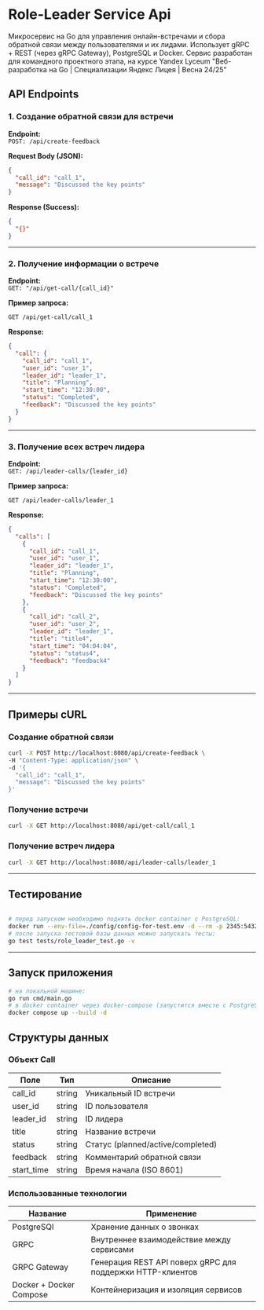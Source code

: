 # Role-Leader Service Api
Микросервис на Go для управления онлайн-встречами и сбора обратной связи между пользователями и их лидами. Использует gRPC + REST (через gRPC Gateway), PostgreSQL и Docker.
Сервис разработан для командного проектного этапа, на курсе Yandex Lyceum "Веб-разработка на Go | Специализации Яндекс Лицея | Весна 24/25"

## API Endpoints

### 1. Создание обратной связи для встречи

**Endpoint:**  
`POST: /api/create-feedback`

**Request Body (JSON):**

```json
{
  "call_id": "call_1",
  "message": "Discussed the key points"
}
```

**Response (Success):**

```json
{
  "{}"
}
```

---

### 2. Получение информации о встрече

**Endpoint:**  
`GET: "/api/get-call/{call_id}"`

**Пример запроса:**

```
GET /api/get-call/call_1
```

**Response:**

```json
{
  "call": {
    "call_id": "call_1",
    "user_id": "user_1",
    "leader_id": "leader_1",
    "title": "Planning",
    "start_time": "12:30:00",
    "status": "Completed",
    "feedback": "Discussed the key points"
  }
}
```

---

### 3. Получение всех встреч лидера

**Endpoint:**  
`GET: /api/leader-calls/{leader_id}`

**Пример запроса:**

```
GET /api/leader-calls/leader_1
```

**Response:**

```json
{
  "calls": [
    {
      "call_id": "call_1",
      "user_id": "user_1",
      "leader_id": "leader_1",
      "title": "Planning",
      "start_time": "12:30:00",
      "status": "Completed",
      "feedback": "Discussed the key points"
    },
    {
      "call_id": "call_2",
      "user_id": "user_2",
      "leader_id": "leader_1",
      "title": "title4",
      "start_time": "04:04:04",
      "status": "status4",
      "feedback": "feedback4"
    }
  ]
}
```

---

## Примеры cURL

### Создание обратной связи

```bash
curl -X POST http://localhost:8080/api/create-feedback \
-H "Content-Type: application/json" \
-d '{
  "call_id": "call_1",
  "message": "Discussed the key points"
}'
```

### Получение встречи

```bash
curl -X GET http://localhost:8080/api/get-call/call_1 
```

### Получение встреч лидера

```bash
curl -X GET http://localhost:8080/api/leader-calls/leader_1 
```

---

## Тестирование

```bash

# перед запуском необходимо поднять docker container с PostgreSQL:
docker run --env-file=./config/config-for-test.env -d --rm -p 2345:5432 --name ps-for-testing postgres
# после запуска тестовой базы данных можно запускать тесты:
go test tests/role_leader_test.go -v
```

---

## Запуск приложения

```bash
# на локальной машине:
go run cmd/main.go
# в docker container через docker-compose (запустится вместе с PostgreSQL)
docker compose up --build -d
```

## Структуры данных

### Объект Call

| Поле       | Тип    | Описание                          |
|------------|--------|-----------------------------------|
| call_id    | string | Уникальный ID встречи             |
| user_id    | string | ID пользователя                   |
| leader_id  | string | ID лидера                         |
| title      | string | Название встречи                  |
| status     | string | Статус (planned/active/completed) |
| feedback   | string | Комментарий обратной связи        |
| start_time | string | Время начала (ISO 8601)           |

### Использованные технологии

| Название                 | Применение                                                 |
|--------------------------|------------------------------------------------------------|
| PostgreSQl               | Хранение данных о звонках                                  |
| GRPC                     | Внутреннее взаимодействие между сервисами                  |
| GRPC Gateway             | Генерация REST API поверх gRPC для поддержки HTTP-клиентов |
| Docker  + Docker Compose | Контейнеризация и изоляция сервисов                        |
